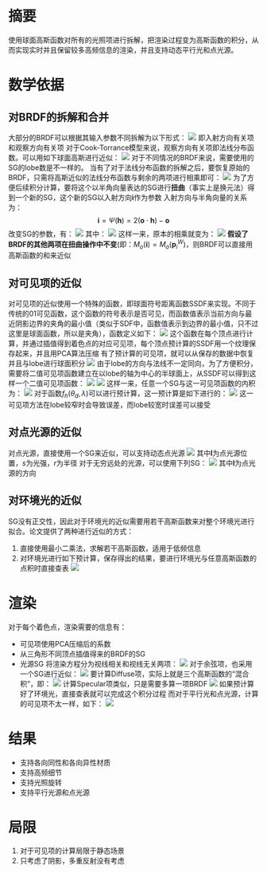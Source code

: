 # 摘要
使用球面高斯函数对所有的光照项进行拆解，把渲染过程变为高斯函数的积分，从而实现实时并且保留较多高频信息的渲染，并且支持动态平行光和点光源。
# 数学依据
## 对BRDF的拆解和合并
大部分的BRDF可以根据其输入参数不同拆解为以下形式：
![](论文/PRT/pics/12.png)
即入射方向有关项和观察方向有关项
对于Cook-Torrance模型来说，观察方向有关项即法线分布函数。可以用如下球面高斯进行近似：
![](论文/PRT/pics/13.png)
对于不同情况的BRDF来说，需要使用的SG的lobe数是不一样的。
当有了对于法线分布函数的拆解之后，要恢复原始的BRDF，只需将高斯近似的法线分布函数与剩余的两项进行相乘即可：
![](论文/PRT/pics/14.png)
为了方便后续积分计算，要将这个以半角向量表达的SG进行**扭曲**（事实上是换元法）得到一个新的SG，这个新的SG以入射方向$\mathbf{i}$作为参数
入射方向与半角向量的关系为：
$$
\mathbf{i}=\Psi(\mathbf{h})=2(\mathbf{o}\cdot\mathbf{h})-\mathbf{o}
$$
改变SG的参数，有：
![](论文/PRT/pics/15.png)
其中：
![](论文/PRT/pics/16.png)
这样一来，原本的相乘就变为：
![](论文/PRT/pics/17.png)
**假设了BRDF的其他两项在扭曲操作中不变**(即：$M_o(\mathbf{i})=M_o(\mathbf{p}_i^W)$，则BRDF可以直接用高斯函数的和来近似
## 对可见项的近似
对可见项的近似使用一个特殊的函数，即球面符号距离函数SSDF来实现。不同于传统的01可见函数，这个函数的符号表示是否可见，而函数值表示当前方向与最近阴影边界的夹角的最小值（类似于SDF中，函数值表示到边界的最小值，只不过这里是球面函数，所以是夹角），函数定义如下：
![](论文/PRT/pics/18.png)
这个函数在每个顶点进行计算，并通过插值得到着色点的对应可见项，每个顶点预计算的SSDF用一个纹理保存起来，并且用PCA算法压缩
有了预计算的可见项，就可以从保存的数据中恢复并且与lobe进行球面积分
![](论文/PRT/pics/28.png)
由于lobe的方向与法线不一定同向，为了方便积分，需要将二值可见项函数建立在以lobe的轴为中心的半球面上，从SSDF可以得到这样一个二值可见项函数：
![](论文/PRT/pics/26.png)
![](论文/PRT/pics/27.png)
这样一来，任意一个SG与这一可见项函数的内积为：
![](论文/PRT/pics/29.png)
对于函数$f_h(\theta_d,\lambda)$可以进行预计算，这一预计算是如下进行的：
![](论文/PRT/pics/30.png)
这一可见项方法在lobe较窄时会导致误差，而lobe较宽时误差可以接受
## 对点光源的近似
对点光源，直接使用一个SG来近似，可以支持动态点光源
![](论文/PRT/pics/19.png)
其中$\mathbf{l}$为点光源位置，$s$为光强，$r$为半径
对于无穷远处的光源，可以使用下列SG：
![](论文/PRT/pics/20.png)
其中$\mathbf{l}$为点光源的方向
## 对环境光的近似
SG没有正交性，因此对于环境光的近似需要用若干高斯函数来对整个环境光进行拟合。论文提供了两种进行近似的方式：
1. 直接使用最小二乘法，求解若干高斯函数，适用于低频信息
2. 对环境光进行如下预计算，保存得出的结果，要进行环境光与任意高斯函数的点积时直接查表
![](论文/PRT/pics/21.png)
# 渲染
对于每个着色点，渲染需要的信息有：
+ 可见项使用PCA压缩后的系数
+ 从三角形不同顶点插值得来的BRDF的SG
+ 光源SG
将渲染方程分为视线相关和视线无关两项：
![](论文/PRT/pics/22.png)
对于余弦项，也采用一个SG进行近似：
![](论文/PRT/pics/23.png)
要计算Diffuse项，实际上就是三个高斯函数的“混合积”，即：
![](论文/PRT/pics/24.png)
计算Specular项类似，只是需要多算一项BRDF
![](论文/PRT/pics/25.png)
如果预计算好了环境光，直接查表就可以完成这个积分过程
而对于平行光和点光源，计算的可见项不太一样，如下：
![](论文/PRT/pics/31.png)
# 结果
+ 支持各向同性和各向异性材质
+ 支持高频细节
+ 支持光照旋转
+ 支持平行光源和点光源

# 局限
1. 对于可见项的计算局限于静态场景
2. 只考虑了阴影，多重反射没有考虑